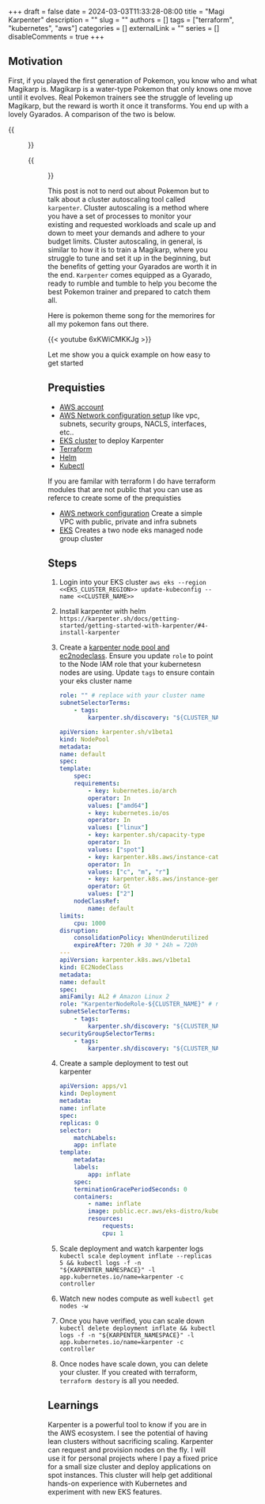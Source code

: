 +++
draft = false
date = 2024-03-03T11:33:28-08:00
title = "Magi Karpenter"
description = ""
slug = ""
authors = []
tags = ["terraform", "kubernetes", "aws"]
categories = []
externalLink = ""
series = []
disableComments = true
+++

## Motivation

First, if you played the first generation of Pokemon, you know who and what Magikarp is. Magikarp is a water-type Pokemon that only knows one move until it evolves. Real Pokemon trainers see the struggle of leveling up Magikarp, but the reward is worth it once it transforms. You end up with a lovely Gyarados. A comparison of the two is below.

{{<figure src="https://media.giphy.com/media/v1.Y2lkPTc5MGI3NjExbm5semNhM2xiZnp0ZHk0bGgwd3NrdGQxM3luNmpmZm9ubzIwemlxdSZlcD12MV9pbnRlcm5hbF9naWZfYnlfaWQmY3Q9Zw/ysYvIll9qWCNq/giphy.gif" title="Here is Magikarp">}}

{{<figure src="https://media.giphy.com/media/v1.Y2lkPTc5MGI3NjExaDE2Mmp2ejdpYzlwNGl2bjVtNGJrMndtYmtoc2lxaWJwNmI2d3MzbSZlcD12MV9pbnRlcm5hbF9naWZfYnlfaWQmY3Q9Zw/gtuQIOTlQdk9Mx3L5i/giphy.gif" title="Here is Gyarados">}}

This post is not to nerd out about Pokemon but to talk about a cluster autoscaling tool called `karpenter`. Cluster autoscaling is a method where you have a set of processes to monitor your existing and requested workloads and scale up and down to meet your demands and adhere to your budget limits. Cluster autoscaling, in general, is similar to how it is to train a Magikarp, where you struggle to tune and set it up in the beginning, but the benefits of getting your Gyarados are worth it in the end. `Karpenter` comes equipped as a Gyarado, ready to rumble and tumble to help you become the best Pokemon trainer and prepared to catch them all.

Here is pokemon theme song for the memorires for all my pokemon fans out there.

{{< youtube  6xKWiCMKKJg >}}

Let me show you a quick example on how easy to get started

## Prequisties

- [AWS account](https://repost.aws/knowledge-center/create-and-activate-aws-account)
- [AWS Network configuration setu](https://docs.aws.amazon.com/vpc/latest/userguide/create-vpc.html)p like vpc, subnets, security groups, NACLS, interfaces, etc..
- [EKS cluster](https://docs.aws.amazon.com/eks/latest/userguide/clusters.html) to deploy Karpenter
- [Terraform](https://developer.hashicorp.com/terraform/install)
- [Helm](https://helm.sh/docs/intro/install/)
- [Kubectl](https://kubernetes.io/docs/tasks/tools/)

If you are familar with terraform I do have terraform modules that are not public that you can use as referce to create some of the prequisties

- [AWS network configuration](https://github.com/darrylbalderas/magic-karp/tree/main/modules/networking) Create a simple VPC with public, private and infra subnets
- [EKS](https://github.com/darrylbalderas/magic-karp/tree/main/modules/eks) Creates a two node eks managed node group cluster

## Steps

1. Login into your EKS cluster `aws eks --region <<EKS_CLUSTER_REGION>> update-kubeconfig --name <<CLUSTER_NAME>>`
2. Install karpenter with helm `https://karpenter.sh/docs/getting-started/getting-started-with-karpenter/#4-install-karpenter`
3. Create a [karpenter node pool and ec2nodeclass](https://karpenter.sh/docs/getting-started/getting-started-with-karpenter/#5-create-nodepool). Ensure you update `role` to point to the Node IAM role that your kubernetesn nodes are using. Update `tags` to ensure contain your eks cluster name

    ```yaml
    role: "" # replace with your cluster name
    subnetSelectorTerms:
        - tags:
            karpenter.sh/discovery: "${CLUSTER_NAME}" # replace with your cluster name
    ```

    ```yaml
    apiVersion: karpenter.sh/v1beta1
    kind: NodePool
    metadata:
    name: default
    spec:
    template:
        spec:
        requirements:
            - key: kubernetes.io/arch
            operator: In
            values: ["amd64"]
            - key: kubernetes.io/os
            operator: In
            values: ["linux"]
            - key: karpenter.sh/capacity-type
            operator: In
            values: ["spot"]
            - key: karpenter.k8s.aws/instance-category
            operator: In
            values: ["c", "m", "r"]
            - key: karpenter.k8s.aws/instance-generation
            operator: Gt
            values: ["2"]
        nodeClassRef:
            name: default
    limits:
        cpu: 1000
    disruption:
        consolidationPolicy: WhenUnderutilized
        expireAfter: 720h # 30 * 24h = 720h
    ---
    apiVersion: karpenter.k8s.aws/v1beta1
    kind: EC2NodeClass
    metadata:
    name: default
    spec:
    amiFamily: AL2 # Amazon Linux 2
    role: "KarpenterNodeRole-${CLUSTER_NAME}" # replace with your cluster name
    subnetSelectorTerms:
        - tags:
            karpenter.sh/discovery: "${CLUSTER_NAME}" # replace with your cluster name
    securityGroupSelectorTerms:
        - tags:
            karpenter.sh/discovery: "${CLUSTER_NAME}" # replace with your cluster name
    ```

4. Create a sample deployment to test out karpenter

    ```yaml
    apiVersion: apps/v1
    kind: Deployment
    metadata:
    name: inflate
    spec:
    replicas: 0
    selector:
        matchLabels:
        app: inflate
    template:
        metadata:
        labels:
            app: inflate
        spec:
        terminationGracePeriodSeconds: 0
        containers:
            - name: inflate
            image: public.ecr.aws/eks-distro/kubernetes/pause:3.7
            resources:
                requests:
                cpu: 1
    ```

5. Scale deployment and watch karpenter logs `kubectl scale deployment inflate --replicas 5 && kubectl logs -f -n "${KARPENTER_NAMESPACE}" -l app.kubernetes.io/name=karpenter -c controller`
6. Watch new nodes compute as well `kubectl get nodes -w`
7. Once you have verified, you can scale down `kubectl delete deployment inflate && kubectl logs -f -n "${KARPENTER_NAMESPACE}" -l app.kubernetes.io/name=karpenter -c controller`
8. Once nodes have scale down, you can delete your cluster. If you created with terraform, `terraform destory` is all you needed.

## Learnings

Karpenter is a powerful tool to know if you are in the AWS ecosystem. I see the potential of having lean clusters without sacrificing scaling. Karpenter can request and provision nodes on the fly. I will use it for personal projects where I pay a fixed price for a small size cluster and deploy applications on spot instances. This cluster will help get additional hands-on experience with Kubernetes and experiment with new EKS features.

